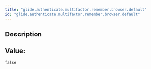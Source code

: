 ```yaml
---
title: "glide.authenticate.multifactor.remember.browser.default"
id: "glide.authenticate.multifactor.remember.browser.default"
---
```

## Description



## Value: 
```
false
```